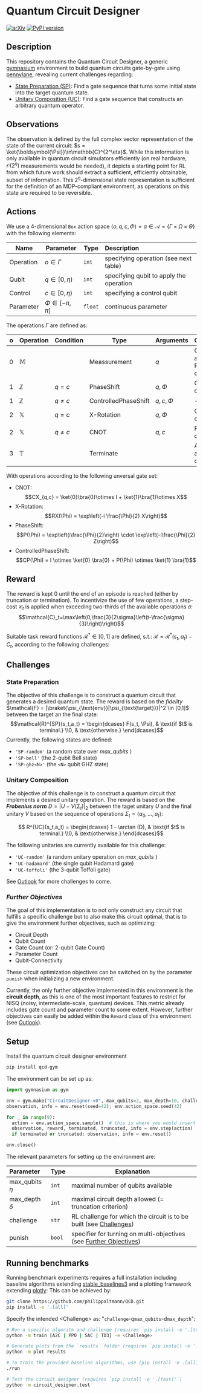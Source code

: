 # Quantum Circuit Designer

[![arXiv](https://img.shields.io/badge/arXiv-2312.11337-b31b1b.svg)](https://arxiv.org/abs/2312.11337)
[![PyPI version](https://badge.fury.io/py/qcd-gym.svg)](https://badge.fury.io/py/qcd-gym)

## **Description**

This repository contains the Quantum Circuit Designer, a generic [gymnasium](https://github.com/Farama-Foundation/Gymnasium) environment to build quantum circuits gate-by-gate using [pennylane](https://github.com/PennyLaneAI/pennylane), revealing current challenges regarding:

- [State Preparation (SP)](#state-preparation): Find a gate sequence that turns some initial state into the target quantum state.
- [Unitary Composition (UC)](#unitary-composition): Find a gate sequence that constructs an arbitrary quantum operator.


## Observations

The observation is defined by the full complex vector representation of the state of the current circuit: $s = \ket{\boldsymbol{\Psi}}\in\mathbb{C}^{2^\eta}$. 
While this information is only available in quantum circuit simulators efficiently (on real hardware, $\mathcal{O}(2^\eta)$ measurements would be needed), it depicts a starting point for RL from which future work should extract a sufficient, efficiently obtainable, subset of information.
This $2^\eta$-dimensional state representation is sufficient for the definition of an MDP-compliant environment, as operations on this state are required to be reversible. 

## Actions

We use a $4$-dimensional `Box` action space $\langle o, q, c, \Phi \rangle = a \in \mathcal{A} = \{\Gamma \times \Omega \times \Theta\}$ with the following elements:

| Name      | Parameter             | Type  | Description                             |
| --------- | --------------------- |-------| :-------------------------------------- |
| Operation | $o \in \Gamma$        |`int`  | specifying operation (see next table)   |
| Qubit     | $q \in[0, \eta)$      |`int`  | specifying qubit to apply the operation |
| Control   | $c \in[0, \eta)$      |`int`  | specifying a control qubit              |
| Parameter | $\Phi \in[- \pi,\pi]$ |`float`| continuous parameter                    |

The operations $\Gamma$ are defined as: 

| o | Operation    | Condition  | Type                 | Arguments  | Comments                      |
| - | ------------ | ---------- | -------------------- | ---------- | :---------------------------- |
| 0 | $\mathbb{M}$ |            | Meassurement         | $q$        | Control and Parameter omitted |
| 1 | $\mathbb{Z}$ | $q = c$    | PhaseShift           | $q,\Phi$   | Control omitted               |
| 1 | $\mathbb{Z}$ | $q \neq c$ | ControlledPhaseShift | $q,c,\Phi$ | -                             |
| 2 | $\mathbb{X}$ | $q = c$    | X-Rotation           | $q,\Phi$   | Control omitted               |
| 2 | $\mathbb{X}$ | $q \neq c$ | CNOT                 | $q,c$      | Parameter omitted             |
| 3 | $\mathbb{T}$ |            | Terminate            |            | All agruments omitted         |

With operations according to the following unversal gate set:

- CNOT: $$CX_{q,c} = \ket{0}\bra{0}\otimes I + \ket{1}\bra{1}\otimes X$$
- X-Rotation: $$RX(\Phi) = \exp\left(-i \frac{\Phi}{2} X\right)$$
- PhaseShift: $$P(\Phi) =  \exp\left(i\frac{\Phi}{2}\right) \cdot \exp\left(-i\frac{\Phi}{2} Z\right)$$
- ControlledPhaseShift: $$CP(\Phi) = I \otimes \ket{0} \bra{0} + P(\Phi) \otimes \ket{1} \bra{1}$$

## Reward

The reward is kept $0$ until the end of an episode is reached (either by truncation or termination).
To incentivize the use of few operations, a step-cost $\mathcal{C}_t$ is applied when exceeding two-thirds of the available operations $\sigma$:
$$\mathcal{C}_t=\max\left(0,\frac{3}{2\sigma}\left(t-\frac{\sigma}{3}\right)\right)$$

Suitable task reward functions $\mathcal{R}^{*}\in[0,1]$ are defined, s.t.: $\mathcal{R}=\mathcal{R}^{*}(s_t,a_t)-C_t$, according to the following challenges:

## Challenges

### **State Preparation**

The objective of this challenge is to construct a quantum circuit that generates a desired quantum state.
The reward is based on the *fidelity* $\mathcal{F} = |\braket{\psi_{\text{env}}|\psi_{\text{target}}}|^2 \in [0,1]$ between the target an the final state:
$$\mathcal{R}^{SP}(s_t,a_t) = \begin{dcases} F(s_t, \Psi), &  \text{if $t$ is terminal.}  \\0, & \text{otherwise.} \end{dcases}$$
Currently, the following states are defined:
- `'SP-random'` (a random state over *max_qubits* )
- `'SP-bell'` (the 2-qubit Bell state)
- `'SP-ghz<N>'` (the `<N>` qubit GHZ state)

### **Unitary Composition**

The objective of this challenge is to construct a quantum circuit that implements a desired unitary operation.
The reward is based on the ***Frobenius norm*** $D = |U - V(\Sigma_t)|_2$ between the taget unitary $U$ and the final unitary $V$ based on the sequence of operations $\Sigma_t = \langle a_0, \dots, a_t \rangle$: 

$$ R^{UC}(s_t,a_t) = \begin{dcases} 1 - \arctan (D), & \text{if $t$ is terminal.} \\0, & \text{otherwise.} \end{dcases}$$

<!-- For the reward function, an 1-arctan mapping of the ***Frobenius norm*** $|U_{\text{env}} - U_{\text{target}}|_2$ to the interval $[0,1]$ is chosen.  -->
The following unitaries are currently available for this challenge:

- `'UC-random'` (a random unitary operation on *max_qubits* )
- `'UC-hadamard'` (the single qubit Hadamard gate)
- `'UC-toffoli'` (the 3-qubit Toffoli gate)

See [Outlook](#outlook-and-todos) for more challenges to come.

### *Further Objectives*

The goal of this implementation is to not only construct any circuit that fulfills a specific challenge but to also make this circuit optimal, that is to give the environment further objectives, such as optimizing:

- Circuit Depth
- Qubit Count
- Gate Count (or: 2-qubit Gate Count)
- Parameter Count
- Qubit-Connectivity

These circuit optimization objectives can be switched on by the parameter `punish` when initializing a new environment.

Currently, the only further objective implemented in this environment is the **circuit depth**, as this is one of the most important features to restrict for NISQ (noisy, intermediate-scale, quantum) devices. This metric already includes gate count and parameter count to some extent. However, further objectives can easily be added within the `Reward` class of this environment (see [Outlook](#outlook)).


## **Setup**

Install the quantum circuit designer environment

```sh
pip install qcd-gym
```

The environment can be set up as:

```python
import gymnasium as gym

env = gym.make("CircuitDesigner-v0", max_qubits=2, max_depth=10, challenge='SP-bell', render_mode='text', verbose=True)
observation, info = env.reset(seed=42); env.action_space.seed(42)

for _ in range(9):
  action = env.action_space.sample()  # this is where you would insert your policy
  observation, reward, terminated, truncated, info = env.step(action)
  if terminated or truncated: observation, info = env.reset()

env.close()
```

The relevant parameters for setting up the environment are:

| Parameter          | Type   | Explanation                                                  |
| :----------------- | ------ | ------------------------------------------------------------ |
| max_qubits $\eta$  | `int`  | maximal number of qubits available                           |
| max_depth $\delta$ | `int`  | maximal circuit depth allowed (= truncation criterion)       |
| challenge          | `str`  | RL challenge for which the circuit is to be built (see [Challenges](#challenges)) |
| punish             | `bool` | specifier for turning on multi-objectives (see [Further Objectives](#further-objectives)) |


## Running benchmarks 

Running benchmark experiments requires a full installation including baseline algorithms extending [stable_baselines3](https://github.com/DLR-RM/stable-baselines3) and a plotting framework extending [plotly](https://github.com/plotly/plotly.py):
This can be achieved by:
```sh
git clone https://github.com/philippaltmann/QCD.git
pip install -e '.[all]'
```

Specify the intended \<Challenge\> as: "`challenge`-q`max_qubits`-d`max_depth`":

```sh
# Run a specific algoritm and challenge (requires `pip install -e '.[train]'`)
python -m train [A2C | PPO | SAC | TD3] -e <Challenge>

# Generate plots from the `results` folder (requires `pip install -e '.[plot]'`)
python -m plot results

# To train the provided baseline algorithms, use (pip install -e .[all])
./run

# Test the circuit designer (requires `pip install -e '.[test]'`)
python -m circuit_designer.test
```
